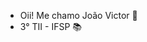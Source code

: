 - Oii! Me chamo João Victor 👋
- 3° TII - IFSP 📚


<!---
jaov07/jaov07 is a ✨ special ✨ repository because its `README.md` (this file) appears on your GitHub profile.
You can click the Preview link to take a look at your changes.
--->
